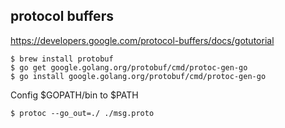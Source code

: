 ## protocol buffers
https://developers.google.com/protocol-buffers/docs/gotutorial

    $ brew install protobuf
    $ go get google.golang.org/protobuf/cmd/protoc-gen-go 
    $ go install google.golang.org/protobuf/cmd/protoc-gen-go

Config $GOPATH/bin to $PATH

    $ protoc --go_out=./ ./msg.proto